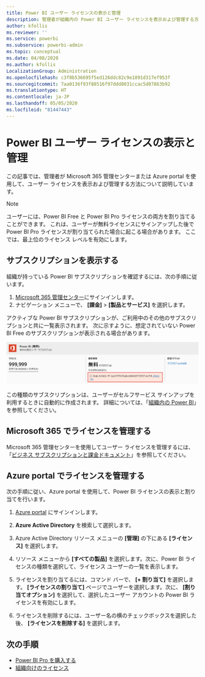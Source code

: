 ```yaml
---
title: Power BI ユーザー ライセンスの表示と管理
description: 管理者が組織内の Power BI ユーザー ライセンスを表示および管理する方法について説明します。
author: kfollis
ms.reviewer: ''
ms.service: powerbi
ms.subservice: powerbi-admin
ms.topic: conceptual
ms.date: 04/08/2020
ms.author: kfollis
LocalizationGroup: Administration
ms.openlocfilehash: c3f0b536695f5ed126ddc82c9e1891d317ef953f
ms.sourcegitcommit: 7aa0136f93f88516f97ddd8031ccac5d07863b92
ms.translationtype: HT
ms.contentlocale: ja-JP
ms.lasthandoff: 05/05/2020
ms.locfileid: "81447443"
---
```

# <a name="view-and-manage-power-bi-user-licenses"></a>Power BI ユーザー ライセンスの表示と管理

この記事では、管理者が Microsoft 365 管理センターまたは Azure portal を使用して、ユーザー ライセンスを表示および管理する方法について説明しています。

> [!NOTE]
>
>ユーザーには、Power BI Free と Power BI Pro ライセンスの両方を割り当てることができます。 これは、ユーザーが無料ライセンスにサインアップした後で Power BI Pro ライセンスが割り当てられた場合に起こる場合があります。 ここでは、最上位のライセンス レベルを有効にします。
>

## <a name="view-your-subscriptions"></a>サブスクリプションを表示する

組織が持っている Power BI サブスクリプションを確認するには、次の手順に従います。

1. [Microsoft 365 管理センター](https://admin.microsoft.com)にサインインします。
2. ナビゲーション メニューで、 **[課金]**  >  **[製品とサービス]** を選択します。

アクティブな Power BI サブスクリプションが、ご利用中のその他のサブスクリプションと共に一覧表示されます。 次に示すように、想定されていない Power BI Free のサブスクリプションが表示される場合があります。

  ![ユーザーがアクティブ化した Power BI (無料) サブスクリプション](media/service-admin-manage-licenses/power-bi-free-user-activated.png)

この種類のサブスクリプションは、ユーザーがセルフサービス サインアップを利用するときに自動的に作成されます。 詳細については、「[組織内の Power BI](https://docs.microsoft.com/microsoft-365/admin/misc/power-bi-in-your-organization?view=o365-worldwide)」を参照してください。

## <a name="manage-user-licenses-in-microsoft-365"></a>Microsoft 365 でライセンスを管理する

Microsoft 365 管理センターを使用してユーザー ライセンスを管理するには、「[ビジネス サブスクリプションと課金ドキュメント](https://docs.microsoft.com/microsoft-365/commerce/?view=o365-worldwide)」を参照してください。

## <a name="manage-user-licenses-in-azure-portal"></a>Azure portal でライセンスを管理する

次の手順に従い、Azure portal を使用して、Power BI ライセンスの表示と割り当てを行います。

1. [Azure portal](https://portal.azure.com) にサインインします。

2. **Azure Active Directory** を検索して選択します。

3. Azure Active Directory リソース メニューの **[管理]** の下にある **[ライセンス]** を選択します。

4. リソース メニューから **[すべての製品]** を選択します。次に、Power BI ライセンスの種類を選択して、ライセンス ユーザーの一覧を表示します。

5. ライセンスを割り当てるには、コマンド バーで、 **[+ 割り当て]** を選択します。 **[ライセンスの割り当て]** ページでユーザーを選択します。次に、 **[割り当てオプション]** を選択して、選択したユーザー アカウントの Power BI ライセンスを有効にします。

6. ライセンスを削除するには、ユーザー名の横のチェックボックスを選択した後、 **[ライセンスを削除する]** を選択します。

## <a name="next-steps"></a>次の手順

- [Power BI Pro を購入する](../service-admin-purchasing-power-bi-pro.md)
- [組織向けのライセンス](../service-admin-licensing-organization.md)
